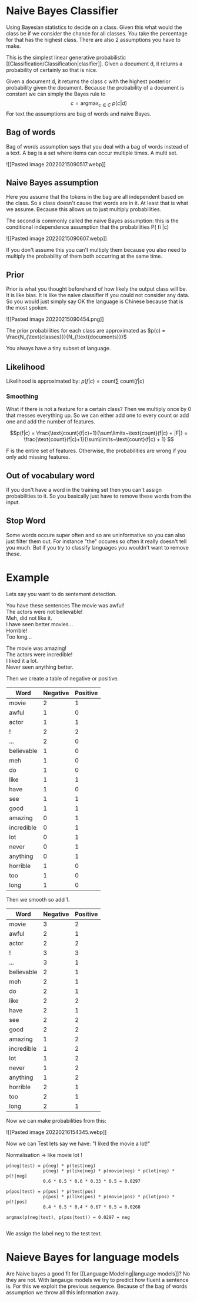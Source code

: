 # Naive Bayes Classifier
Using Bayesian statistics to decide on a class. Given this what would the class be if we consider the chance for all classes. You take the percentage for that has the highest class. There are also 2 assumptions you have to make.

This is the simplest linear generative probabilistic [[Classification/Classification|clasifier]]. Given a document d, it returns a probability of certainly so that is nice.

Given a document d, it returns the class c with the highest posterior probability given the document. Because the probability of a document is constant we can simply the Bayes rule to $$c = \text{argmax}_{c \in C}~p(c|d)$$
For text the assumptions are bag of words and naive Bayes. 

## Bag of words 
Bag of words assumption says that you deal with a bag of words instead of a text. A bag is a set where items can occur multiple times. A multi set. 

![[Pasted image 20220215090517.webp]]

## Naive Bayes assumption
Here you assume that the tokens in the bag are all independent based on the class. So a class doesn't cause that words are in it. At least that is what we assume. Because this allows us to just multiply probabilities. 

The second is commonly called the naive Bayes assumption: this is the conditional independence assumption that the probabilities P( fi |c)

![[Pasted image 20220215090607.webp]]

If you don't assume this you  can't multiply them because you also need to multiply the probability of them both occurring at the same time. 

## Prior 
Prior is what you thought beforehand of how likely the output class will be. It is like bias. It is like the naive classifier if you could not consider any data. So you would just simply say OK the language is Chinese because that is the most spoken.

![[Pasted image 20220215090454.png]]

The prior probabilities for each class are approximated as $p(c) = \frac{N_{\text{classes}}}{N_{\text{documents}}}$ 

You always have a tiny subset of language. 

## Likelihood 

Likelihood is approximated by: $p(f|c) = \text{count}\sum\limits~\text{count}(f|c)$

### Smoothing
What if there is not a feature for a certain class? Then we multiply once by 0 that messes everything up. So we can either add one to every count or add one and add the number of features.

$$p(f|c) = \frac{\text{count}(f|c)+1}{\sum\limits~\text{count}(f|c) + |F|} = \frac{\text{count}(f|c)+1}{\sum\limits~\text{count}(f|c) + 1} $$

F is the entire set of features. Otherwise, the probabilities are wrong if you only add missing features. 

## Out of vocabulary word  
If you don't have a word in the training set then you can't assign probabilities to it. So you basically just have to remove these words from the input.

## Stop Word  
Some words occure super often and so are uninformative so you can also just filter them out. For instance "the" occures so often it really doesn't tell you much. But if you try to classify languages you wouldn't want to remove these. 

# Example 

Lets say you want to do sentement detection.

You have these sentences
The movie was awful!  
The actors were not believable!  
Meh, did not like it.  
I have seen better movies...  
Horrible!  
Too long...

The movie was amazing!  
The actors were incredible!  
I liked it a lot.  
Never seen anything better.

Then we create a table of negative or positive.  

| Word       | Negative | Positive |
| ---------- | -------- | -------- |
| movie      | 2        | 1        |
| awful      | 1        | 0        |
| actor      | 1        | 1        |
| !          | 2        | 2        |
| ...        | 2        | 0        |
| believable | 1        | 0        |
| meh        | 1        | 0        |
| do         | 1        | 0        |
| like       | 1        | 1        |
| have       | 1        | 0        |
| see        | 1        | 1        |
| good       | 1        | 1        |
| amazing    | 0        | 1        |
| incredible | 0        | 1        |
| lot        | 0        | 1        |
| never      | 0        | 1        |
| anything   | 0        | 1        |
| horrible   | 1        | 0        |
| too        | 1        | 0        |
| long       | 1        | 0        |


Then we smooth so add 1. 

| Word       | Negative | Positive |
| ---------- | -------- | -------- |
| movie      | 3        | 2        |
| awful      | 2        | 1        |
| actor      | 2        | 2        |
| !          | 3        | 3        |
| ...        | 3        | 1        |
| believable | 2        | 1        |
| meh        | 2        | 1        |
| do         | 2        | 1        |
| like       | 2        | 2        |
| have       | 2        | 1        |
| see        | 2        | 2        |
| good       | 2        | 2        |
| amazing    | 1        | 2        |
| incredible | 1        | 2        |
| lot        | 1        | 2        |
| never      | 1        | 2        |
| anything   | 1        | 2        |
| horrible   | 2        | 1        | 
| too        | 2        | 1        |
| long       | 2        | 1        |

Now we can make probabilities from this:

![[Pasted image 20220216154345.webp]]

Now we can Test lets say we have: "I liked the movie a lot!"

Normalisation → like movie lot !  

```
p(neg|test) = p(neg) * p(test|neg)  
			  p(neg) * p(like|neg) * p(movie|neg) * p(lot|neg) * p(!|neg)  
			  0.6 * 0.5 * 0.6 * 0.33 * 0.5 = 0.0297  

p(pos|test) = p(pos) * p(test|pos)  
			  p(pos) * p(like|pos) * p(movie|pos) * p(lot|pos) * p(!|pos)  
              0.4 * 0.5 * 0.4 * 0.67 * 0.5 = 0.0268  

argmax(p(neg|test), p(pos|test)) = 0.0297 = neg


```
We assign the label neg to the test text.

# Naieve Bayes for language models 
Are Naive bayes a good fit for [[Language Modeling|language models]]? No they are not. With langauge models we try to predict how fluent a sentence is. For this we exploit the previous sequence. Because of the bag of words assumption we throw all this information away. 